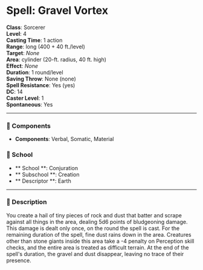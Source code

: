 
# Spell: Gravel Vortex
**Class**: Sorcerer  
**Level**: 4  
**Casting Time**: 1 action  
**Range**: long (400 + 40 ft./level)  
**Target**: _None_  
**Area**: cylinder (20-ft. radius, 40 ft. high)  
**Effect**: _None_  
**Duration**: 1 round/level  
**Saving Throw**: None (none)  
**Spell Resistance**: Yes (yes)  
**DC**: 14  
**Caster Level**: 1  
**Spontaneous**: Yes

---

### 🔮 Components
- **Components**: Verbal, Somatic, Material

### 🏫 School
- ** School **: Conjuration
- ** Subschool **: Creation
- ** Descriptor **: Earth
---

### 📜 Description
You create a hail of tiny pieces of rock and dust that batter and scrape against all things in the area, dealing 5d6 points of bludgeoning damage. This damage is dealt only once, on the round the spell is cast. For the remaining duration of the spell, fine dust rains down in the area. Creatures other than stone giants inside this area take a -4 penalty on Perception skill checks, and the entire area is treated as difficult terrain. At the end of the spell's duration, the gravel and dust disappear, leaving no trace of their presence.

